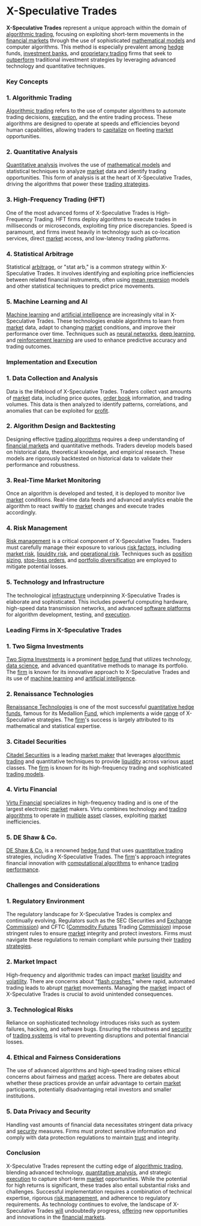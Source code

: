 # X-Speculative Trades

**X-Speculative Trades** represent a unique approach within the domain of [algorithmic trading](../a/algorithmic_trading.md), focusing on exploiting short-term movements in the [financial markets](../f/financial_market.md) through the use of sophisticated [mathematical models](../m/mathematical_models_in_trading.md) and computer algorithms. This method is especially prevalent among [hedge](../h/hedge.md) funds, [investment banks](../i/investment_bank_(ib).md), and [proprietary trading](../p/proprietary_trading.md) firms that seek to [outperform](../o/outperform.md) traditional investment strategies by leveraging advanced technology and quantitative techniques.

### Key Concepts

### 1. Algorithmic Trading

[Algorithmic trading](../a/algorithmic_trading.md) refers to the use of computer algorithms to automate trading decisions, [execution](../e/execution.md), and the entire trading process. These algorithms are designed to operate at speeds and efficiencies beyond human capabilities, allowing traders to [capitalize](../c/capitalize.md) on fleeting [market](../m/market.md) opportunities.

### 2. Quantitative Analysis

[Quantitative analysis](../q/quantitative_analysis.md) involves the use of [mathematical models](../m/mathematical_models_in_trading.md) and statistical techniques to analyze [market](../m/market.md) data and identify trading opportunities. This form of analysis is at the heart of X-Speculative Trades, driving the algorithms that power these [trading strategies](../t/trading_strategies.md).

### 3. High-Frequency Trading (HFT)

One of the most advanced forms of X-Speculative Trades is High-Frequency Trading. HFT firms deploy algorithms to execute trades in milliseconds or microseconds, exploiting tiny price discrepancies. Speed is paramount, and firms invest heavily in technology such as co-location services, direct [market](../m/market.md) access, and low-latency trading platforms.

### 4. Statistical Arbitrage

Statistical [arbitrage](../a/arbitrage.md), or "stat arb," is a common strategy within X-Speculative Trades. It involves identifying and exploiting price inefficiencies between related financial instruments, often using [mean reversion](../m/mean_reversion.md) models and other statistical techniques to predict price movements.

### 5. Machine Learning and AI

[Machine learning](../m/machine_learning.md) and [artificial intelligence](../a/artificial_intelligence_in_trading.md) are increasingly vital in X-Speculative Trades. These technologies enable algorithms to learn from [market](../m/market.md) data, adapt to changing [market](../m/market.md) conditions, and improve their performance over time. Techniques such as [neural networks](../n/neural_networks_in_trading.md), [deep learning](../d/deep_learning.md), and [reinforcement learning](../r/reinforcement_learning.md) are used to enhance predictive accuracy and trading outcomes.

### Implementation and Execution

### 1. Data Collection and Analysis

Data is the lifeblood of X-Speculative Trades. Traders collect vast amounts of [market](../m/market.md) data, including price quotes, [order book](../o/order_book.md) information, and trading volumes. This data is then analyzed to identify patterns, correlations, and anomalies that can be exploited for [profit](../p/profit.md).

### 2. Algorithm Design and Backtesting

Designing effective [trading algorithms](../t/trading_algorithms.md) requires a deep understanding of [financial markets](../f/financial_market.md) and quantitative methods. Traders develop models based on historical data, theoretical knowledge, and empirical research. These models are rigorously backtested on historical data to validate their performance and robustness.

### 3. Real-Time Market Monitoring

Once an algorithm is developed and tested, it is deployed to monitor live [market](../m/market.md) conditions. Real-time data feeds and advanced analytics enable the algorithm to react swiftly to [market](../m/market.md) changes and execute trades accordingly.

### 4. Risk Management

[Risk management](../r/risk_management.md) is a critical component of X-Speculative Trades. Traders must carefully manage their exposure to various [risk factors](../r/risk_factors_in_trading.md), including [market risk](../m/market_risk.md), [liquidity risk](../l/liquidity_risk.md), and [operational risk](../o/operational_risk.md). Techniques such as [position sizing](../p/position_sizing.md), [stop-loss orders](../s/stop-loss_orders.md), and [portfolio diversification](../p/portfolio_diversification.md) are employed to mitigate potential losses.

### 5. Technology and Infrastructure

The technological [infrastructure](../i/infrastructure.md) underpinning X-Speculative Trades is elaborate and sophisticated. This includes powerful computing hardware, high-speed data transmission networks, and advanced [software platforms](../s/software_platforms_for_trading.md) for algorithm development, testing, and [execution](../e/execution.md).

### Leading Firms in X-Speculative Trades

### 1. Two Sigma Investments

[Two Sigma Investments](https://www.twosigma.com/) is a prominent [hedge fund](../h/hedge_fund.md) that utilizes technology, [data science](../d/data_science_in_trading.md), and advanced quantitative methods to manage its portfolio. The [firm](../f/firm.md) is known for its innovative approach to X-Speculative Trades and its use of [machine learning](../m/machine_learning.md) and [artificial intelligence](../a/artificial_intelligence_in_trading.md).

### 2. Renaissance Technologies

[Renaissance Technologies](https://www.rentec.com/) is one of the most successful [quantitative hedge funds](../q/quantitative_hedge_funds.md), famous for its Medallion [Fund](../f/fund.md), which implements a wide [range](../r/range.md) of X-Speculative strategies. The [firm](../f/firm.md)'s success is largely attributed to its mathematical and statistical expertise.

### 3. Citadel Securities

[Citadel Securities](https://www.citadelsecurities.com/) is a leading [market maker](../m/market_maker.md) that leverages [algorithmic trading](../a/algorithmic_trading.md) and quantitative techniques to provide [liquidity](../l/liquidity.md) across various [asset](../a/asset.md) classes. The [firm](../f/firm.md) is known for its high-frequency trading and sophisticated [trading models](../t/trading_models.md).

### 4. Virtu Financial

[Virtu Financial](https://www.virtu.com/) specializes in high-frequency trading and is one of the largest electronic [market](../m/market.md) makers. Virtu combines technology and [trading algorithms](../t/trading_algorithms.md) to operate in [multiple](../m/multiple.md) [asset](../a/asset.md) classes, exploiting [market](../m/market.md) inefficiencies.

### 5. DE Shaw & Co.

[DE Shaw & Co.](https://www.deshaw.com/) is a renowned [hedge fund](../h/hedge_fund.md) that uses [quantitative trading](../q/quantitative_trading.md) strategies, including X-Speculative Trades. The [firm](../f/firm.md)'s approach integrates financial innovation with [computational algorithms](../c/computational_algorithms.md) to enhance [trading performance](../t/trading_performance.md).

### Challenges and Considerations

### 1. Regulatory Environment

The regulatory landscape for X-Speculative Trades is complex and continually evolving. Regulators such as the SEC (Securities and [Exchange](../e/exchange.md) [Commission](../c/commission.md)) and CFTC ([Commodity Futures](../c/commodity_futures.md) Trading [Commission](../c/commission.md)) impose stringent rules to ensure [market](../m/market.md) integrity and protect investors. Firms must navigate these regulations to remain compliant while pursuing their [trading strategies](../t/trading_strategies.md).

### 2. Market Impact

High-frequency and algorithmic trades can impact [market](../m/market.md) [liquidity](../l/liquidity.md) and [volatility](../v/volatility.md). There are concerns about "[flash crashes](../f/flash_crashes.md)," where rapid, automated trading leads to abrupt [market](../m/market.md) movements. Managing the [market](../m/market.md) impact of X-Speculative Trades is crucial to avoid unintended consequences.

### 3. Technological Risks

Reliance on sophisticated technology introduces risks such as system failures, hacking, and software bugs. Ensuring the robustness and [security](../s/security.md) of [trading systems](../t/trading_systems.md) is vital to preventing disruptions and potential financial losses.

### 4. Ethical and Fairness Considerations

The use of advanced algorithms and high-speed trading raises ethical concerns about fairness and [market](../m/market.md) access. There are debates about whether these practices provide an unfair advantage to certain [market](../m/market.md) participants, potentially disadvantaging retail investors and smaller institutions.

### 5. Data Privacy and Security

Handling vast amounts of financial data necessitates stringent data privacy and [security](../s/security.md) measures. Firms must protect sensitive information and comply with data protection regulations to maintain [trust](../t/trust.md) and integrity.

### Conclusion

X-Speculative Trades represent the cutting edge of [algorithmic trading](../a/algorithmic_trading.md), blending advanced technology, [quantitative analysis](../q/quantitative_analysis.md), and strategic [execution](../e/execution.md) to capture short-term [market](../m/market.md) opportunities. While the potential for high returns is significant, these trades also entail substantial risks and challenges. Successful implementation requires a combination of technical expertise, rigorous [risk management](../r/risk_management.md), and adherence to regulatory requirements. As technology continues to evolve, the landscape of X-Speculative Trades [will](../w/will.md) undoubtedly progress, [offering](../o/offering.md) new opportunities and innovations in the [financial markets](../f/financial_market.md).
